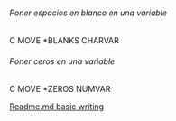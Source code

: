 ###### Poner espacios en blanco en una variable
C                     MOVE *BLANKS   CHARVAR
###### Poner ceros en una variable
C                     MOVE *ZEROS    NUMVAR

[Readme.md basic writing](https://help.github.com/articles/basic-writing-and-formatting-syntax/)
